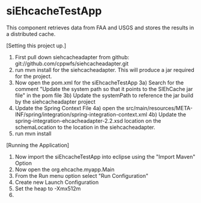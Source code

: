 siEhcacheTestApp
================

This component retrieves data from FAA and USGS and stores the results in a distributed cache.

[Setting this project up.]
1) First pull down siehcacheadapter from github:   git://github.com/cppwfs/siehcacheadapter.git
2) run mvn install for the siehcacheadapter.  This will produce a jar required for the project.
3) Now open the pom.xml for the siEhcacheTestApp
   3a) Search for the comment "Update the system path so that it points to the SIEhCache jar file" in the pom file
   3b) Update the systemPath to reference the jar build by the siehcacheadapter project
4) Update the Spring Context File
   4a) open the src/main/resources/META-INF/spring/integration/spring-integration-context.xml
   4b) Update the spring-integration-ehcacheadapter-2.2.xsd location on the schemaLocation to the location in the siehcacheadapter. 
5) run mvn install

[Running the Application]
1) Now import the siEhcacheTestApp into eclipse using the "Import Maven" Option
2) Now open the org.ehcache.myapp.Main
3) From the Run menu option select "Run Configuration"
4) Create new Launch Configuration
5) Set the heap to -Xmx512m
6) 
